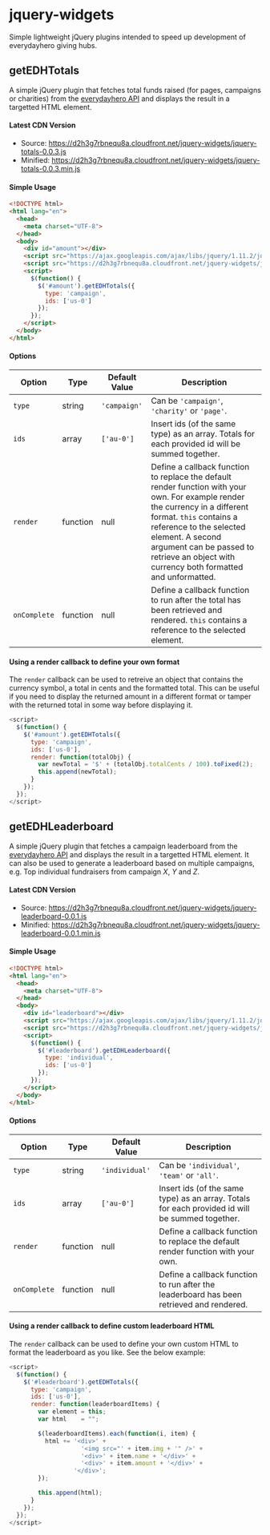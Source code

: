# jquery-widgets

Simple lightweight jQuery plugins intended to speed up development of everydayhero giving hubs.

## getEDHTotals

A simple jQuery plugin that fetches total funds raised (for pages, campaigns or charities) from the [everydayhero API](http://developer.everydayhero.com/totals/) and displays the result in a targetted HTML element.

#### Latest CDN Version

- Source: https://d2h3g7rbnequ8a.cloudfront.net/jquery-widgets/jquery-totals-0.0.3.js
- Minified: https://d2h3g7rbnequ8a.cloudfront.net/jquery-widgets/jquery-totals-0.0.3.min.js


#### Simple Usage

```html
<!DOCTYPE html>
<html lang="en">
  <head>
    <meta charset="UTF-8">
  </head>
  <body>
    <div id="amount"></div>
    <script src="https://ajax.googleapis.com/ajax/libs/jquery/1.11.2/jquery.min.js"></script>
    <script src="https://d2h3g7rbnequ8a.cloudfront.net/jquery-widgets/jquery-totals-0.0.3.min.js"></script>
    <script>
      $(function() {
        $('#amount').getEDHTotals({
          type: 'campaign',
          ids: ['us-0']
        });
      });
    </script>
  </body>
</html>
```

#### Options

| Option    | Type      | Default Value      | Description        |
| --------- | --------- | ------------------ | ------------------ |
| `type`    | string    | `'campaign'`       | Can be `'campaign'`, `'charity'` or `'page'`. |
| `ids`     | array     | `['au-0']`         | Insert ids (of the same type) as an array. Totals for each provided id will be summed together. |
| `render`  | function  | null               | Define a callback function to replace the default render function with your own. For example render the currency in a different format. `this` contains a reference to the selected element. A second argument can be passed to retrieve an object with currency both formatted and unformatted. |
| `onComplete` | function | null               | Define a callback function to run after the total has been retrieved and rendered. `this` contains a reference to the selected element. |

#### Using a render callback to define your own format

The `render` callback can be used to retreive an object that contains the currency symbol, a total in cents and the formatted total. This can be useful if you need to display the returned amount in a different format or tamper with the returned total in some way before displaying it.

```js
<script>
  $(function() {
    $('#amount').getEDHTotals({
      type: 'campaign',
      ids: ['us-0'],
      render: function(totalObj) {
        var newTotal = '$' + (totalObj.totalCents / 100).toFixed(2);
        this.append(newTotal);
      }
    });
  });
</script>
```


## getEDHLeaderboard

A simple jQuery plugin that fetches a campaign leaderboard from the [everydayhero API](http://developer.everydayhero.com/leaderboards/) and displays the result in a targetted HTML element. It can also be used to generate a leaderboard based on multiple campaigns, e.g. Top individual fundraisers from campaign _X_, _Y_ and _Z_.

#### Latest CDN Version

- Source: https://d2h3g7rbnequ8a.cloudfront.net/jquery-widgets/jquery-leaderboard-0.0.1.js
- Minified: https://d2h3g7rbnequ8a.cloudfront.net/jquery-widgets/jquery-leaderboard-0.0.1.min.js


#### Simple Usage

```html
<!DOCTYPE html>
<html lang="en">
  <head>
    <meta charset="UTF-8">
  </head>
  <body>
    <div id="leaderboard"></div>
    <script src="https://ajax.googleapis.com/ajax/libs/jquery/1.11.2/jquery.min.js"></script>
    <script src="https://d2h3g7rbnequ8a.cloudfront.net/jquery-widgets/jquery-leaderboard-0.0.1.min.js"></script>
    <script>
      $(function() {
        $('#leaderboard').getEDHLeaderboard({
          type: 'individual',
          ids: ['us-0']
        });
      });
    </script>
  </body>
</html>
```

#### Options

| Option    | Type      | Default Value      | Description        |
| --------- | --------- | ------------------ | ------------------ |
| `type`    | string    | `'individual'`     | Can be `'individual'`, `'team'` or `'all'`. |
| `ids`     | array     | `['au-0']`         | Insert ids (of the same type) as an array. Totals for each provided id will be summed together. |
| `render`  | function  | null               | Define a callback function to replace the default render function with your own. |
| `onComplete` | function | null             | Define a callback function to run after the leaderboard has been retrieved and rendered. |

#### Using a render callback to define custom leaderboard HTML

The `render` callback can be used to define your own custom HTML to format the leaderboard as you like. See the below example:

```js
<script>
  $(function() {
    $('#leaderboard').getEDHTotals({
      type: 'campaign',
      ids: ['us-0'],
      render: function(leaderboardItems) {
        var element = this;
        var html    = "";

        $(leaderboardItems).each(function(i, item) {
          html += '<div>' +
                    '<img src="' + item.img + '" />' +
                    '<div>' + item.name + '</div>' +
                    '<div>' + item.amount + '</div>' +
                  '</div>';
        });

        this.append(html);
      }
    });
  });
</script>
```
